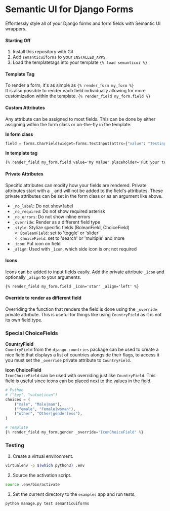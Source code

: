 # Semantic UI for Django Forms
Effortlessly style all of your Django forms and form fields with Semantic UI wrappers.


#### Starting Off
1. Install this repository with Git
2. Add `semanticuiforms` to your `INSTALLED_APPS`.
3. Load the templatetags into your template `{% load semanticui %}`

#### Template Tag
To render a form, it's as simple as `{% render_form my_form %}`  
It is also possible to render each field individually allowing for more
customization within the template. `{% render_field my_form.field %}`

#### Custom Attributes
Any attribute can be assigned to most fields. This can be done by either
assigning within the form class or on-the-fly in the template.

**In form class**
```python
field = forms.CharField(widget=forms.TextInput(attrs={"value": "Testing"}))
```

**In template tag**
```html
{% render_field my_form.field value='My Value' placeholder='Put your text here!' %}
```

#### Private Attributes
Specific attributes can modify how your fields are rendered. Private attributes
start with a `_` and will not be added to the field's attributes. These private
attributes can be set in the form class or as an argument like above.

* `_no_label`: Do not show label
* `_no_required`: Do not show required asterisk
* `_no_errors`: Do not show inline errors
* `_override`: Render as a different field type
* `_style`: Stylize specific fields (BoleanField, ChoiceField)
    * `BooleanField`: set to 'toggle' or 'slider'
    * `ChoiceField`: set to 'search' or 'multiple' and more
* `_icon`: Put icon on field
* `_align`: Used with `_icon`, which side icon is on; not required

#### Icons
Icons can be added to input fields easily. Add the private attribute `_icon` and
optionally `_align` to your arguments.

```html
{% render_field my_form.field _icon='star' _align='left' %}
```

#### Override to render as different field
Overriding the function that renders the field is done using the `_override`
private attribute. This is useful for things like using `CountryField` as it is
not its own field type.


### Special ChoiceFields

**CountryField**  
`CountryField` from the `django-countries` package can be used to create a nice
field that displays a list of countries alongside their flags, to access it you
must set the `_override` private attribute to `CountryField`.

**Icon ChoiceField**  
`IconChoiceField` can be used with overriding just like `CountryField`. This
field is useful since icons can be placed next to the values in the field.

```python
# Python
# ("key", "value|icon")
choices = (
	("male", "Male|man"),
	("female", "Female|woman"),
	("other", "Other|genderless"),
)

# Template
{% render_field my_form.gender _override='IconChoiceField' %}
```


### Testing
1. Create a virtual environment.  
```bash
virtualenv -p $(which python3) .env
```

2. Source the activation script.  
```bash
source .env/bin/activate
```

3. Set the current directory to the `examples` app and run tests.
```bash
python manage.py test semanticuiforms 
```